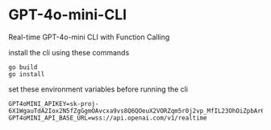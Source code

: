 # GPT-4o-mini-CLI

Real-time GPT-4o-mini CLI with Function Calling

install the cli using these commands

```shell
go build
go install
```

set these environment variables before running the cli

```shell
GPT4oMINI_APIKEY=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
GPT4oMINI_API_BASE_URL=wss://api.openai.com/v1/realtime
```

